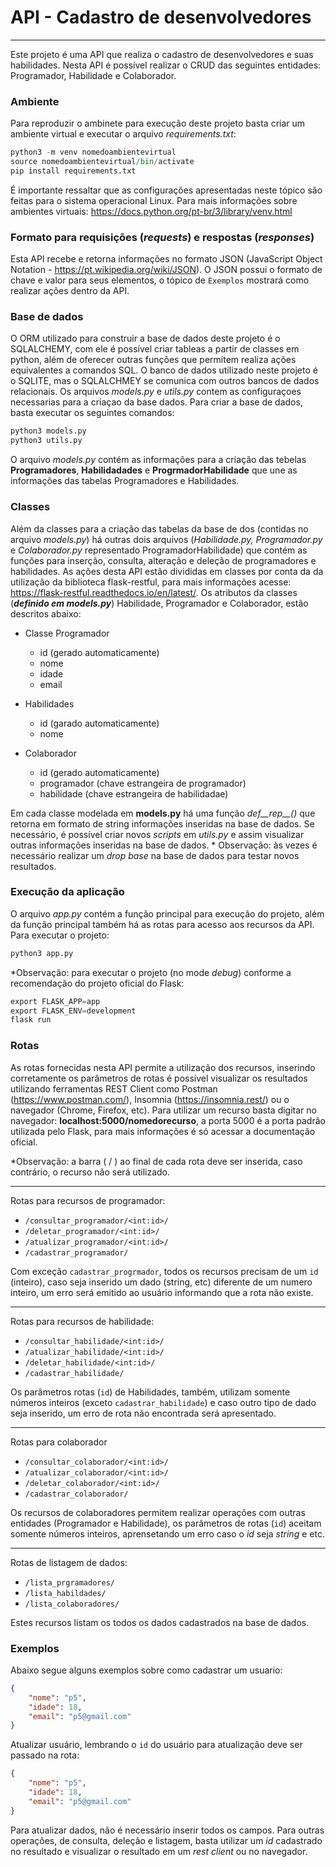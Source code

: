 # API - Cadastro de desenvolvedores
---

Este projeto é uma API que realiza o cadastro de desenvolvedores 
e suas habilidades. Nesta API é possível realizar o CRUD das seguintes
entidades: Programador, Habilidade e Colaborador. 

### Ambiente
Para reproduzir o ambinete para execução deste projeto basta 
criar um ambiente virtual e executar o arquivo *requirements.txt*:
```python
python3 -m venv nomedoambientevirtual
source nomedoambientevirtual/bin/activate
pip install requirements.txt
``` 
É importante ressaltar que as configurações apresentadas neste tópico
são feitas para o sistema operacional Linux. Para mais informações sobre
ambientes virtuais: https://docs.python.org/pt-br/3/library/venv.html

### Formato para requisições (*requests*) e respostas (*responses*)
Esta API recebe e retorna informações no formato JSON 
(JavaScript Object Notation - https://pt.wikipedia.org/wiki/JSON). O JSON
possui o formato de chave e valor para seus elementos, o tópico de
`Exemplos` mostrará como realizar ações dentro da API. 

### Base de dados
O ORM utilizado para construir a base de dados deste projeto
é o SQLALCHEMY, com ele é possível criar tableas a partir de 
classes em python, além de oferecer outras funções que permitem
realiza ações equivalentes a comandos SQL. O banco de dados utilizado
neste projeto é o SQLITE, mas o SQLALCHMEY se comunica com outros 
bancos de dados relacionais. Os arquivos *models.py* e *utils.py*
contem as configuraçoes necessarias para a criaçao da base dados.
Para criar a base de dados, basta executar os seguintes comandos:

```python
python3 models.py
python3 utils.py
```

O arquivo *models.py* contém as informações para a criação das tebelas
**Programadores**, **Habilidadades** e **ProgrmadorHabilidade** que une as 
informações das tabelas Programadores e Habilidades. 

### Classes 
Além da classes para a criação das tabelas da base de dos
(contidas no arquivo *models.py*) há outras dois arquivos 
(*Habilidade.py, Programador.py* e *Colaborador.py* 
representado ProgramadorHabilidade) que contém as funções para inserção, consulta, alteração e
deleção de programadores e habilidades. As ações desta
API estão divididas em classes por conta da da utilização 
da biblioteca flask-restful, para mais informações acesse: https://flask-restful.readthedocs.io/en/latest/.
Os atributos da classes (***definido em models.py***) Habilidade, Programador e Colaborador, estão descritos abaixo:

- Classe Programador

    - id (gerado automaticamente)
    - nome
    - idade
    - email
    
- Habilidades
    
    - id (garado automaticamente)
    - nome
    
- Colaborador

    - id (gerado automaticamente)
    - programador (chave estrangeira de programador)
    - habilidade (chave estrangeira de habilidadae)
    
Em cada classe modelada em **models.py** há uma função *def__rep__()* que retorna em formato de string
informações inseridas na base de dados. Se necessário, é possível criar novos *scripts* em *utils.py* e 
assim visualizar outras informações inseridas na base de dados. * Observação: às vezes é necessário
realizar um *drop base* na base de dados para testar novos resultados.
    

### Execução da aplicação

O arquivo *app.py* contém a função principal para execução 
do projeto, além da função principal também há as rotas para
acesso aos recursos da API. Para executar o projeto:

```python
python3 app.py
```

*Observação: para executar o projeto (no mode *debug*) conforme a recomendação 
do projeto oficial do Flask: 
```python
export FLASK_APP=app
export FLASK_ENV=development
flask run
```

### Rotas
As rotas fornecidas nesta API permite a utilização dos recursos,
inserindo corretamente os parâmetros de rotas é possível visualizar 
os resultados utilizando ferramentas REST Client como
Postman (https://www.postman.com/), Insomnia (https://insomnia.rest/) 
ou o navegador (Chrome, Firefox, etc). Para utilizar um recurso basta digitar 
no navegador: **localhost:5000/nomedorecurso**, a porta 5000 é a 
porta padrão utilizada pelo Flask, para mais informações é
só acessar a documentação oficial.

*Observação: a barra ( / ) ao final de cada rota deve ser inserida, caso contrário, o 
recurso não será utilizado. 
 
---
Rotas para recursos de programador:

- `/consultar_programador/<int:id>/`
- `/deletar_programador/<int:id>/`
- `/atualizar_programador/<int:id>/`
- `/cadastrar_programador/`

Com exceção `cadastrar_progrmador`, todos os recursos precisam de um `id` (inteiro),
caso seja inserido um dado (string, etc) diferente de um numero inteiro,
um erro será emitido ao usuário informando que a rota não existe.

---
Rotas para recursos de habilidade:

- `/consultar_habilidade/<int:id>/`
- `/atualizar_habilidade/<int:id>/`
- `/deletar_habilidade/<int:id>/`
- `/cadastrar_habilidade/`

Os parâmetros rotas (`id`) de Habilidades, também, utilizam somente números inteiros 
(exceto `cadastrar_habilidade`) e caso outro tipo de dado seja inserido, 
um erro de rota não encontrada será apresentado. 

---
Rotas para colaborador

- `/consultar_colaborador/<int:id>/`
- `/atualizar_colaborador/<int:id>/`
- `/deletar_colaborador/<int:id>/`
- `/cadastrar_colaborador/`

Os recursos de colaboradores permitem realizar operações 
com outras entidades (Programador e Habilidade), os parâmetros
de rotas (`id`) aceitam somente números inteiros, aprensetando um erro
caso o *id* seja *string* e etc.

---
Rotas de listagem de dados:

- `/lista_prgramadores/`
- `/lista_habildades/`
- `/lista_colaboradores/`

Estes recursos listam os todos os dados cadastrados na base de dados.

### Exemplos
Abaixo segue alguns exemplos sobre como cadastrar um usuario:

```json
{
	"nome": "p5",
	"idade": 18,
	"email": "p5@gmail.com"
}
```

Atualizar usuário, lembrando o `id` do usuário para atualização deve ser passado
na rota:
```json
{
	"nome": "p5",
	"idade": 18,
	"email": "p5@gmail.com"
}
``` 
Para atualizar dados, não é necessário inserir todos os campos. Para outras operações, de consulta,
deleção e listagem, basta utilizar um *id* cadastrado no resultado e visualizar o resultado em um
*rest client* ou no navegador. 




